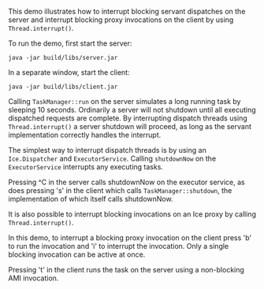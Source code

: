 This demo illustrates how to interrupt blocking servant dispatches on
the server and interrupt blocking proxy invocations on the client by
using `Thread.interrupt()`.

To run the demo, first start the server:

```
java -jar build/libs/server.jar
```

In a separate window, start the client:

```
java -jar build/libs/client.jar
```

Calling `TaskManager::run` on the server simulates a long running task
by sleeping 10 seconds. Ordinarily a server will not shutdown until
all executing dispatched requests are complete. By interrupting
dispatch threads using `Thread.interrupt()` a server shutdown will
proceed, as long as the servant implementation correctly handles the
interrupt.

The simplest way to interrupt dispatch threads is by using an
`Ice.Dispatcher` and `ExecutorService`. Calling `shutdownNow` on the
`ExecutorService` interrupts any executing tasks.

Pressing ^C in the server calls shutdownNow on the executor service,
as does pressing 's' in the client which calls `TaskManager::shutdown`,
the implementation of which itself calls shutdownNow.

It is also possible to interrupt blocking invocations on an Ice proxy
by calling `Thread.interrupt()`.

In this demo, to interrupt a blocking proxy invocation on the client
press 'b' to run the invocation and 'i' to interrupt the invocation.
Only a single blocking invocation can be active at once.

Pressing 't' in the client runs the task on the server using a
non-blocking AMI invocation.
